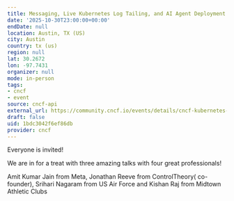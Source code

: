 ```yaml
---
title: Messaging, Live Kubernetes Log Tailing, and AI Agent Deployment on K8s
date: '2025-10-30T23:00:00+00:00'
endDate: null
location: Austin, TX (US)
city: Austin
country: tx (us)
region: null
lat: 30.2672
lon: -97.7431
organizer: null
mode: in-person
tags:
- cncf
- event
source: cncf-api
external_url: https://community.cncf.io/events/details/cncf-kubernetes-austin-presents-messaging-live-kubernetes-log-tailing-and-ai-agent-deployment-on-k8s/
draft: false
uid: 1bdc3042f6ef86db
provider: cncf
---
```

Everyone is invited!

We are in for a treat with three amazing talks with four great professionals!

Amit Kumar Jain from Meta,  Jonathan Reeve from ControlTheory( co-founder), Srihari Nagaram from US Air Force and Kishan Raj from Midtown Athletic Clubs
